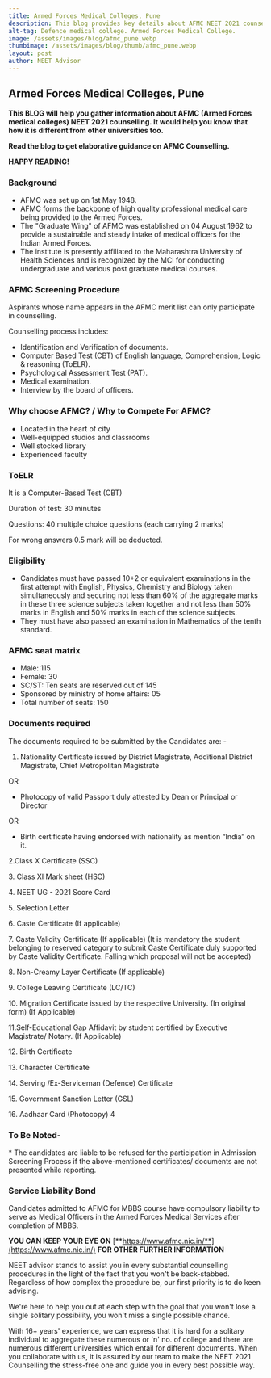 ```yaml
---
title: Armed Forces Medical Colleges, Pune
description: This blog provides key details about AFMC NEET 2021 counselling and how it differs from other universities.
alt-tag: Defence medical college. Armed Forces Medical College.
image: /assets/images/blog/afmc_pune.webp
thumbimage: /assets/images/blog/thumb/afmc_pune.webp
layout: post
author: NEET Advisor
---
```


## **Armed Forces Medical Colleges, Pune**

**This BLOG will help you gather information about AFMC (Armed Forces medical colleges) NEET 2021 counselling. It would help you know that how it is different from other universities too.**

**Read the blog to get elaborative guidance on AFMC Counselling.**

**HAPPY READING!**

### **Background**

- AFMC was set up on 1st May 1948.
- AFMC forms the backbone of high quality professional medical care being provided to the Armed Forces.
- The "Graduate Wing" of AFMC was established on 04 August 1962 to provide a sustainable and steady intake of medical officers for the Indian Armed Forces.
- The institute is presently affiliated to the Maharashtra University of Health Sciences and is recognized by the MCI for conducting undergraduate and various post graduate medical courses.

### **AFMC Screening Procedure**

Aspirants whose name appears in the AFMC merit list can only participate in counselling.

Counselling process includes:

- Identification and Verification of documents.
- Computer Based Test (CBT) of English language, Comprehension, Logic & reasoning (ToELR).
- Psychological Assessment Test (PAT).
- Medical examination.
- Interview by the board of officers.

### **Why choose AFMC? / Why to Compete For AFMC?**

- Located in the heart of city
- Well-equipped studios and classrooms
- Well stocked library
- Experienced faculty

### **ToELR**

It is a Computer-Based Test (CBT)

Duration of test: 30 minutes

Questions: 40 multiple choice questions (each carrying 2 marks)

For wrong answers 0.5 mark will be deducted.

### **Eligibility**

- Candidates must have passed 10+2 or equivalent examinations in the first attempt with English, Physics, Chemistry and Biology taken simultaneously and securing not less than 60% of the aggregate marks in these three science subjects taken together and not less than 50% marks in English and 50% marks in each of the science subjects.
- They must have also passed an examination in Mathematics of the tenth standard.

### **AFMC seat matrix**

- Male: 115
- Female: 30
- SC/ST: Ten seats are reserved out of 145
- Sponsored by ministry of home affairs: 05
- Total number of seats: 150

### **Documents required**

The documents required to be submitted by the Candidates are: -

1. Nationality Certificate issued by District Magistrate, Additional District Magistrate, Chief Metropolitan Magistrate

OR

- Photocopy of valid Passport duly attested by Dean or Principal or Director

OR

- Birth certificate having endorsed with nationality as mention “India” on it.

2.Class X Certificate (SSC)

3\. Class XI Mark sheet (HSC)

4\. NEET UG - 2021 Score Card

5\. Selection Letter

6\. Caste Certificate (If applicable)

7\. Caste Validity Certificate (If applicable) (It is mandatory the student belonging to reserved category to submit Caste Certificate duly supported by Caste Validity Certificate. Falling which proposal will not be accepted)

8\. Non-Creamy Layer Certificate (If applicable)

9\. College Leaving Certificate (LC/TC)

10\. Migration Certificate issued by the respective University. (In original form) (If Applicable)

11.Self-Educational Gap Affidavit by student certified by Executive Magistrate/ Notary. (If Applicable)

12\. Birth Certificate

13\. Character Certificate

14\. Serving /Ex-Serviceman (Defence) Certificate

15\. Government Sanction Letter (GSL)

16\. Aadhaar Card (Photocopy) 4

### **To Be Noted-**

\* The candidates are liable to be refused for the participation in Admission Screening Process if the above-mentioned certificates/ documents are not presented while reporting.

### **Service Liability Bond**

Candidates admitted to AFMC for MBBS course have compulsory liability to serve as Medical Officers in the Armed Forces Medical Services after completion of MBBS.

**YOU CAN KEEP YOUR EYE ON** [**https://www.afmc.nic.in/**](https://www.afmc.nic.in/) **FOR OTHER FURTHER INFORMATION**

NEET advisor stands to assist you in every substantial counselling procedures in the light of the fact that you won't be back-stabbed. Regardless of how complex the procedure be, our first priority is to do keen advising.

We're here to help you out at each step with the goal that you won't lose a single solitary possibility, you won't miss a single possible chance.

With 16+ years' experience, we can express that it is hard for a solitary individual to aggregate these numerous or 'n' no. of college and there are numerous different universities which entail for different documents. When you collaborate with us, it is assured by our team to make the NEET 2021 Counselling the stress-free one and guide you in every best possible way.

